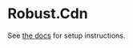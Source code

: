 # Robust.Cdn

See [the docs](https://docs.spacestation14.io/en/hosting/robust-cdn) for setup instructions.
